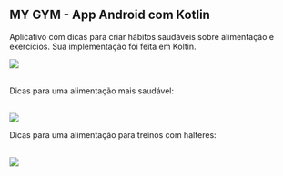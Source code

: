## MY GYM - App Android com Kotlin

<p>
   Aplicativo com dicas para criar hábitos saudáveis sobre alimentação e exercícios. Sua implementação foi feita em Koltin.
</p>
   <img src="https://github.com/darleyleal98/my-gym-app/assets/132721098/46eda5ba-ff78-4206-92ba-5534b838565e" </img>
   <br>
   <br>
<p>
   Dicas para uma alimentação mais saudável:
</p>
<br>
<img src="https://github.com/darleyleal98/my-gym-app/assets/132721098/08e6cd54-7d28-4082-b4a4-90f9c498fd88" </img>
<p>
   Dicas para uma alimentação para treinos com halteres:
</p>
<br>
<img src="https://github.com/darleyleal98/my-gym-app/assets/132721098/fe2785ec-3b4f-45d9-ba94-8ffc7ecb8725" </img>
